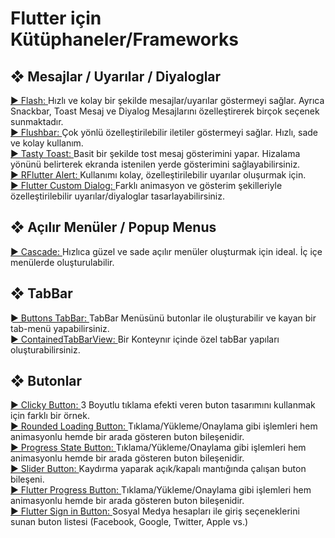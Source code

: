 <h1>Flutter için Kütüphaneler/Frameworks</h1>

<h2>&#10070; Mesajlar / Uyarılar / Diyaloglar </font></h2>
<a href="https://github.com/sososdk/flash">► Flash: </a>Hızlı ve kolay bir şekilde mesajlar/uyarılar göstermeyi sağlar. Ayrıca Snackbar, Toast Mesaj ve Diyalog Mesajlarını özelleştirerek birçok seçenek sunmaktadır.<br/>
<a href="https://github.com/AndreHaueisen/flushbar">► Flushbar: </a>Çok yönlü özelleştirilebilir iletiler göstermeyi sağlar. Hızlı, sade ve kolay kullanım.<br/>
<a href="https://github.com/phijma/tasty_toast">► Tasty Toast: </a>Basit bir şekilde tost mesaj gösterimini yapar. Hizalama yönünü belirterek ekranda istenilen yerde gösterimini sağlayabilirsiniz.<br/>
<a href="https://github.com/RatelHub/rflutter_alert">► RFlutter Alert: </a>Kullanımı kolay, özelleştirilebilir uyarılar oluşurmak için.<br/>
<a href="https://github.com/YYFlutter/flutter-custom-dialog">► Flutter Custom Dialog: </a>Farklı animasyon ve gösterim şekilleriyle özelleştirilebilir uyarılar/diyaloglar tasarlayabilirsiniz.<br/>

<h2>&#10070; Açılır Menüler / Popup Menus </font></h2>
<a href="https://github.com/saket/cascade/">► Cascade: </a>Hızlıca güzel ve sade açılır menüler oluşturmak için ideal. İç içe menülerde oluşturulabilir.
<br/>

<h2>&#10070; TabBar </font></h2>
<a href="https://github.com/Afonsocraposo/buttons_tabbar/">► Buttons TabBar: </a>TabBar Menüsünü butonlar ile oluşturabilir ve kayan bir tab-menü yapabilirsiniz.
<br/>
<a href="https://github.com/slovnicki/contained_tab_bar_view/">► ContainedTabBarView: </a>Bir Konteynır içinde özel tabBar yapıları oluşturabilirsiniz.
<br/>

<h2>&#10070; Butonlar </font></h2>
<a href="https://github.com/raj457036/Flutter-Clicky-Button/">► Clicky Button: </a>3 Boyutlu tıklama efekti veren buton tasarımını kullanmak için farklı bir örnek.
<br/>
<a href="https://github.com/chrisedg87/flutter_rounded_loading_button/">► Rounded Loading Button: </a>Tıklama/Yükleme/Onaylama gibi işlemleri hem animasyonlu hemde bir arada gösteren buton bileşenidir.<br/>
<a href="https://github.com/slm/progress-state-button/">► Progress State Button: </a>Tıklama/Yükleme/Onaylama gibi işlemleri hem animasyonlu hemde bir arada gösteren buton bileşenidir.<br/>
<a href="https://github.com/anirudhsharma392/Slider-Button/">► Slider Button: </a>Kaydırma yaparak açık/kapalı mantığında çalışan buton bileşeni.<br/>
<a href="https://github.com/jiangyang5157/flutter_progress_button/">► Flutter Progress Button: </a>Tıklama/Yükleme/Onaylama gibi işlemleri hem animasyonlu hemde bir arada gösteren buton bileşenidir.<br/>
<a href="https://github.com/ZaynJarvis/Flutter-Sign-in-Button/">► Flutter Sign in Button: </a>Sosyal Medya hesapları ile giriş seçeneklerini sunan buton listesi (Facebook, Google, Twitter, Apple vs.)<br/>
